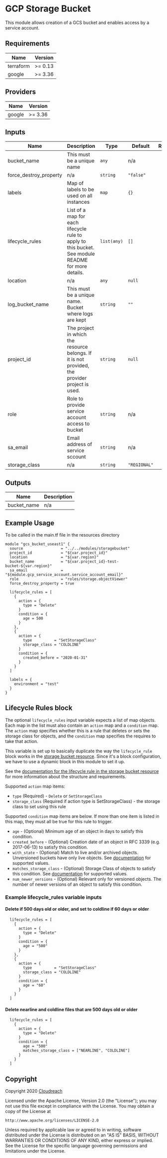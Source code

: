 # GCP Storage Bucket

This module allows creation of a GCS bucket and enables access by a service account.

## Requirements

| Name | Version |
|------|---------|
| terraform | >= 0.13 |
| google | >= 3.36 |

## Providers

| Name | Version |
|------|---------|
| google | >= 3.36 |

## Inputs

| Name | Description | Type | Default | Required |
|------|-------------|------|---------|:--------:|
| bucket\_name | This must be a unique name | `any` | n/a | yes |
| force\_destroy\_property | n/a | `string` | `"false"` | no |
| labels | Map of labels to be used on all instances | `map` | `{}` | no |
| lifecycle\_rules | List of a map for each lifecycle rule to apply to this bucket. See module README for more details. | `list(any)` | `[]` | no |
| location | n/a | `any` | `null` | no |
| log\_bucket\_name | This must be a unique name. Bucket where logs are kept | `string` | `""` | no |
| project\_id | The project in which the resource belongs. If it is not provided, the provider project is used. | `string` | `null` | no |
| role | Role to provide service account access to bucket | `string` | n/a | yes |
| sa\_email | Email address of service sccount | `string` | n/a | yes |
| storage\_class | n/a | `string` | `"REGIONAL"` | no |

## Outputs

| Name | Description |
|------|-------------|
| bucket\_name | n/a |

## Example Usage
To be called in the main.tf file in the resources directory

```hcl
module "gcs_bucket_useast1" {
  source                 = "../../modules/storagebucket"
  project_id             = "${var.project_id}"
  location               = "${var.region}"
  bucket_name            = "${var.project_id}-test-bucket-${var.region}"
  sa_email               = "${module.gcp_service_account.service_account_email}"
  role                   = "roles/storage.objectViewer"
  force_destroy_property = true

  lifecycle_rules = [
    {
      action = {
        type = "Delete"
      }
      condition = {
        age = 500
      }
    },
    {
      action = {
        type          = "SetStorageClass"
        storage_class = "COLDLINE"
      }
      condition = {
        created_before = "2020-01-31"
      }
    }
  ]

  labels = {
    environment = "test"
  }
}
```

## Lifecycle Rules block

The optional `lifecycle_rules` input variable expects a list of map objects. Each map in the list must also contain an `action` map and a `condition` map. The `action` map specifies whether this is a rule that deletes or sets the storage class for objects, and the `condition` map specifies the requires to take that action.

This variable is set up to basically duplicate the way the `lifecycle_rule` block works in the [storage bucket resource](https://registry.terraform.io/providers/hashicorp/google/latest/docs/resources/storage_bucket#lifecycle_rule). Since it's a block configuration, we have to use a dynamic block in this module to set it up.

See the [documentation for the lifecycle rule in the storage bucket resource](https://registry.terraform.io/providers/hashicorp/google/latest/docs/resources/storage_bucket#lifecycle_rule) for more information about the structure and requirements.


Supported `action` map items:
* `type` (Required) - `Delete` or `SetStorageClass`
* `storage_class` (Required if action type is SetStorageClass) - the storage class to set using this rule

Supported `condition` map items are below. If more than one item is listed in this map, they must all be true for this rule to trigger.
* `age` - (Optional) Minimum age of an object in days to satisfy this condition.
* `created_before` - (Optional) Creation date of an object in RFC 3339 (e.g. 2017-06-13) to satisfy this condition.
* `with_state` - (Optional) Match to live and/or archived objects. Unversioned buckets have only live objects. See [documentation](https://registry.terraform.io/providers/hashicorp/google/latest/docs/resources/storage_bucket#lifecycle_rule) for supported values.
* `matches_storage_class` - (Optional) Storage Class of objects to satisfy this condition. See [documentation](https://registry.terraform.io/providers/hashicorp/google/latest/docs/resources/storage_bucket#lifecycle_rule) for supported values.
* `num_newer_versions` - (Optional) Relevant only for versioned objects. The number of newer versions of an object to satisfy this condition.


### Example lifecycle_rules variable inputs

#### Delete if 500 days old or older, and set to coldline if 60 days or older
```hcl
  lifecycle_rules = [
    {
      action = {
        type = "Delete"
      }
      condition = {
        age = "500"
      }
    },
    {
      action = {
        type          = "SetStorageClass"
        storage_class = "COLDLINE"
      }
      condition = {
        age = "60"
      }
    }
  ]
```

#### Delete nearline and coldline files that are 500 days old or older
```hcl
  lifecycle_rules = [
    {
      action = {
        type = "Delete"
      }
      condition = {
        age = "500"
        matches_storage_class = ["NEARLINE", "COLDLINE"]
      }
    }
  ]
```

## Copyright

Copyright 2020 [Cloudreach](https://www.cloudreach.com)

Licensed under the Apache License, Version 2.0 (the "License");
you may not use this file except in compliance with the License.
You may obtain a copy of the License at

    http://www.apache.org/licenses/LICENSE-2.0

Unless required by applicable law or agreed to in writing, software
distributed under the License is distributed on an "AS IS" BASIS,
WITHOUT WARRANTIES OR CONDITIONS OF ANY KIND, either express or implied.
See the License for the specific language governing permissions and
limitations under the License.